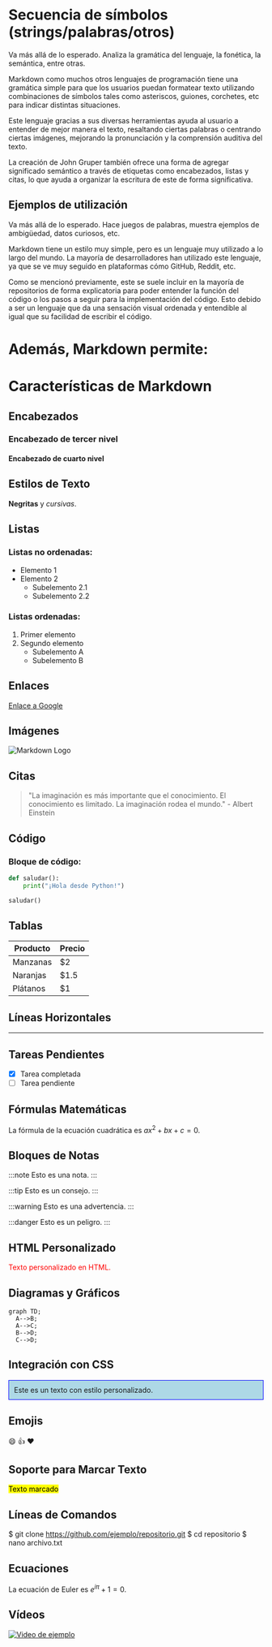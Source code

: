 # Secuencia de símbolos (strings/palabras/otros)

Va más allá de lo esperado. Analiza la gramática del lenguaje, la fonética, la semántica, entre otras.

Markdown como muchos otros lenguajes de programación tiene una gramática simple para que los usuarios puedan formatear texto utilizando combinaciones de símbolos tales como asteriscos, guiones, corchetes, etc para indicar distintas situaciones. 

Este lenguaje gracias a sus diversas herramientas ayuda al usuario a entender de mejor manera el texto, resaltando ciertas palabras o centrando ciertas imágenes,  mejorando la pronunciación y la comprensión auditiva del texto.

La creación de John Gruper también ofrece una forma de agregar significado semántico a través de etiquetas como encabezados, listas y citas, lo que ayuda a organizar la escritura de este de forma significativa.

## Ejemplos de utilización

Va más allá de lo esperado. Hace juegos de palabras, muestra ejemplos de ambigüedad, datos curiosos, etc.

Markdown tiene un estilo muy simple, pero es un lenguaje muy utilizado a lo largo del mundo. La mayoría de desarrolladores han utilizado este lenguaje, ya que se ve muy seguido en plataformas cómo GitHub, Reddit, etc. 
	
Como se mencionó previamente, este se suele incluir en la mayoría de repositorios de forma explicatoria para poder entender la función del código o los pasos a seguir para la implementación del código. Esto debido a ser un lenguaje que da una sensación visual ordenada y entendible al igual que su facilidad de escribir el código.


# Además, Markdown permite:

# Características de Markdown

## Encabezados

### Encabezado de tercer nivel

#### Encabezado de cuarto nivel

## Estilos de Texto

**Negritas** y *cursivas*.

## Listas

### Listas no ordenadas:
- Elemento 1
- Elemento 2
  - Subelemento 2.1
  - Subelemento 2.2

### Listas ordenadas:
1. Primer elemento
2. Segundo elemento
   - Subelemento A
   - Subelemento B

## Enlaces

[Enlace a Google](https://www.google.com)

## Imágenes

![Markdown Logo](https://upload.wikimedia.org/wikipedia/commons/thumb/4/48/Markdown-mark.svg/208px-Markdown-mark.svg.png)

## Citas

> "La imaginación es más importante que el conocimiento. El conocimiento es limitado. La imaginación rodea el mundo." - Albert Einstein

## Código

### Bloque de código:

```python
def saludar():
    print("¡Hola desde Python!")

saludar()
```

## Tablas

| Producto     | Precio |
|--------------|--------|
| Manzanas     | $2     |
| Naranjas     | $1.5   |
| Plátanos     | $1     |

## Líneas Horizontales

---

## Tareas Pendientes

- [x] Tarea completada
- [ ] Tarea pendiente

## Fórmulas Matemáticas

La fórmula de la ecuación cuadrática es $ax^2 + bx + c = 0$.

## Bloques de Notas

:::note
Esto es una nota.
:::

:::tip
Esto es un consejo.
:::

:::warning
Esto es una advertencia.
:::

:::danger
Esto es un peligro.
:::

## HTML Personalizado

<span style="color: red;">Texto personalizado en HTML.</span>

## Diagramas y Gráficos

```mermaid
graph TD;
  A-->B;
  A-->C;
  B-->D;
  C-->D;
```

## Integración con CSS

<style>
  .custom-style {
    background-color: lightblue;
    border: 1px solid blue;
    padding: 10px;
  }
</style>

<div class="custom-style">
  Este es un texto con estilo personalizado.
</div>

## Emojis

:smile: :thumbsup: :heart:

## Soporte para Marcar Texto

<mark>Texto marcado</mark>

## Líneas de Comandos

$ git clone https://github.com/ejemplo/repositorio.git
$ cd repositorio
$ nano archivo.txt

## Ecuaciones

La ecuación de Euler es $e^{i\pi} + 1 = 0$.

## Vídeos

[![Video de ejemplo](http://img.youtube.com/vi/T5xg-3Dz8nw/0.jpg)](http://www.youtube.com/watch?v=T5xg-3Dz8nw)

